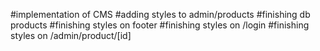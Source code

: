 #implementation of CMS
#adding styles to admin/products
#finishing db products
#finishing styles on footer
#finishing styles on /login
#finishing styles on /admin/product/[id]
